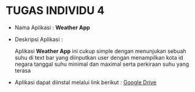 # TUGAS INDIVIDU 4

- Nama Aplikasi : <b>Weather App</b>

- Deskripsi Aplikasi : 

  Aplikasi <b>Weather App</b> ini cukup simple dengan menunjukan sebuah suhu di text bar yang diinputkan user dengan menampilkan kota id negara tanggal suhu
  minimal dan maximal serta perkiraan suhu yang terasa

- Aplikasi dapat diinstal melalui link berikut :
<a href="https://bit.ly/PAM_API">Google Drive</a>
